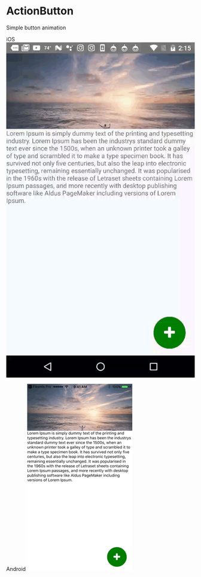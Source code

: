 # ActionButton
Simple button animation


iOS
![iOS](https://raw.githubusercontent.com/matt-eaton/ActionButton/master/demo_images/anglerN4F26Imatteaton09202017141548.mp4.gif)

Android
![android](https://raw.githubusercontent.com/matt-eaton/ActionButton/master/demo_images/action_button.mov.gif)